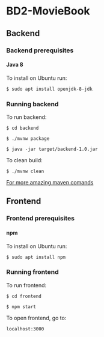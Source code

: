 # BD2-MovieBook

## Backend

### Backend prerequisites

#### Java 8

To install on Ubuntu run:

`$ sudo apt install openjdk-8-jdk`

### Running backend

To run backend:

`$ cd backend`

`$ ./mvnw package`

`$ java -jar target/backend-1.0.jar`

To clean build:

`$ ./mvnw clean`

[For more amazing maven comands](https://maven.apache.org/guides/getting-started/maven-in-five-minutes.html)

## Frontend

### Frontend prerequisites

#### npm

To install on Ubuntu run:

`$ sudo apt install npm`

### Running frontend

To run frontend:

`$ cd frontend`

`$ npm start`

To open frontend, go to:

`localhost:3000`

